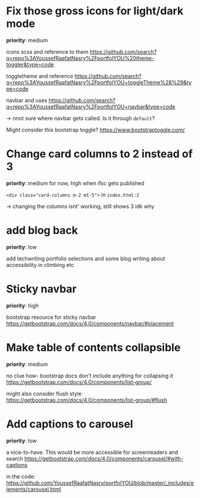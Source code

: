 # Fix those gross icons for light/dark mode

**priority**: medium

icons scss and reference to them https://github.com/search?q=repo%3AYoussefRaafatNasry%2FportfolYOU%20theme-toggler&type=code

toggletheme and reference https://github.com/search?q=repo%3AYoussefRaafatNasry%2FportfolYOU+toggleTheme%28%29&type=code

navbar and uses https://github.com/search?q=repo%3AYoussefRaafatNasry%2FportfolYOU+navbar&type=code

-> nnot sure where navbar gets called. Is it through `default`?

Might consider this bootstrap toggle? https://www.bootstraptoggle.com/


# Change card columns to 2 instead of 3

**priority**: medium for now, high when ifsc gets published

`<div class="card-columns m-2 mt-5">` in `index.html:2`

-> changing the columns isnt' working, still shows 3 idk why

# add blog back

**priority**: low

add techwriting portfolio selections and some blog writing about accessibility in climbing etc 

# Sticky navbar

**priority**: high

bootstrap resource for sticky navbar https://getbootstrap.com/docs/4.0/components/navbar/#placement


# Make table of contents collapsible

**priority**: medium

no clue how- bootstrap docs don't include anything for collapsing it https://getbootstrap.com/docs/4.0/components/list-group/

might also consider flush style https://getbootstrap.com/docs/4.0/components/list-group/#flush

# Add captions to carousel

**priority**: low

a nice-to-have. This would be more accessible for screenreaders and search https://getbootstrap.com/docs/4.0/components/carousel/#with-captions

in the code: https://github.com/YoussefRaafatNasry/portfolYOU/blob/master/_includes/elements/carousel.html